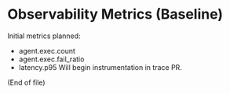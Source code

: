 # Observability Metrics (Baseline)

Initial metrics planned:
- agent.exec.count
- agent.exec.fail_ratio
- latency.p95
Will begin instrumentation in trace PR.

(End of file)